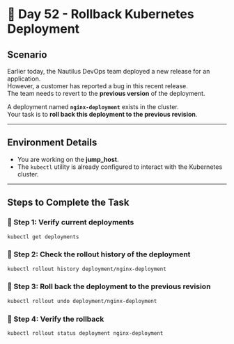 # 🧠 Day 52 - Rollback Kubernetes Deployment

## **Scenario**
Earlier today, the Nautilus DevOps team deployed a new release for an application.  
However, a customer has reported a bug in this recent release.  
The team needs to revert to the **previous version** of the deployment.

A deployment named **`nginx-deployment`** exists in the cluster.  
Your task is to **roll back this deployment to the previous revision**.

---

## **Environment Details**
- You are working on the **jump_host**.
- The `kubectl` utility is already configured to interact with the Kubernetes cluster.

---

## **Steps to Complete the Task**

### 🧩 Step 1: Verify current deployments
```bash
kubectl get deployments
```

### 🧩 Step 2: Check the rollout history of the deployment
```bash
kubectl rollout history deployment/nginx-deployment
```

### 🧩 Step 3: Roll back the deployment to the previous revision
```bash
kubectl rollout undo deployment/nginx-deployment
```
### 🧩 Step 4: Verify the rollback
```bash
kubectl rollout status deployment nginx-deployment
```